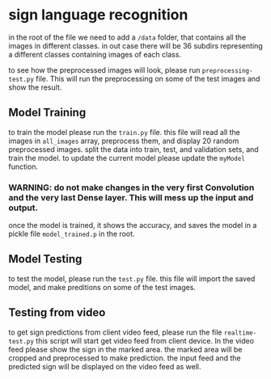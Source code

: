 # sign language recognition

in the root of the file we need to add a `/data` folder, that contains all the images in different classes.
in out case there will be 36 subdirs representing a different classes containing images of each class.

to see how the preprocessed images will look, please run `preprocessing-test.py` file. This will run the preprocessing on some of the test images and show the result.

## Model Training

to train the model please run the `train.py` file.
this file will read all the images in `all_images` array, preprocess them, and display 20 random preprocessed images.
split the data into train, test, and validation sets, and train the model.
to update the current model please update the `myModel` function.

### WARNING: do not make changes in the very first Convolution and the very last Dense layer. This will mess up the input and output.

once the model is trained, it shows the accuracy, and saves the model in a pickle file
`model_trained.p` in the root.

## Model Testing

to test the model, please run the `test.py` file.
this file will import the saved model, and make preditions on some of the test images.

## Testing from video

to get sign predictions from client video feed, please run the file `realtime-test.py`
this script will start get video feed from client device. In the video feed please show the sign in the marked area.
the marked area will be cropped and preprocessed to make prediction. the input feed and the predicted sign will be displayed on the video feed as well.
